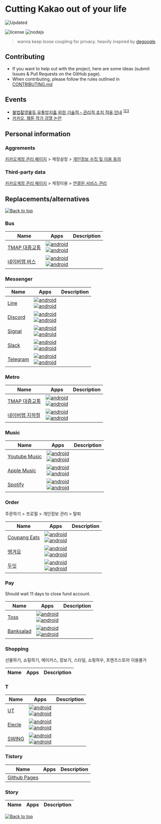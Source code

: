 # Cutting Kakao out of your life

[//]: # (NOTE: Please do NOT directly edit this file! Instead, edit)
[//]: # (either dekakao.yml or any Markdown file in the md/ directory)

![Updated](https://img.shields.io/static/v1?label=updated&message=2024-06-17T23:27:06.388+09:00&color=388E3C&style=flat-square)

![license](https://img.shields.io/badge/license-unlicensed-green)
![nodejs](https://img.shields.io/badge/nodejs-18-green)

> wanna keep loose coupling for privacy. heavily inspired by [degoogle](https://github.com/tycrek/degoogle).

## Contributing

- If you want to help out with the project, here are some ideas (submit Issues & Pull Requests on the GitHub page).
- When contributing, please follow the rules outlined in [CONTRIBUTING.md](./CONTRIBUTING.md)

## Events

- [불법촬영물등 유통방지를 위한 기술적・관리적 조치 적용 안내](https://events.kakao.com/talk/notices/ko/2590) <sup>[1](https://twitter.com/Snowden/status/1423466855986044928)[2](https://twitter.com/Snowden/status/1423469854347169798)[3](https://twitter.com/Snowden/status/1434209282753536007)</sup>
- [카카오, 웹툰 작가 검열 논란](http://www.sisajournal-e.com/news/articleView.html?idxno=237002)

## Personal information

### Aggrements

[카카오계정 관리 페이지](https://accounts.kakao.com/weblogin/account/info) > 계정설정 > [개인정보 수집 및 이용 동의](https://accounts.kakao.com/weblogin/account/setting)

### Third-party data

[카카오계정 관리 페이지](https://accounts.kakao.com/weblogin/account/info) > 계정이용 > [연결된 서비스 관리](https://accounts.kakao.com/weblogin/account/partner)


## Replacements/alternatives

[![Back to top](https://img.shields.io/badge/Back%20to%20top-lightgrey?style=flat-square)](#cutting-kakao-out-of-your-life)

### Bus

| Name | Apps |Description |
| ---- | ---- | ----------- |
|[TMAP 대중교통](https://www.tmap.co.kr)|[![android](https://img.shields.io/badge/android-black?logo=android)](https://play.google.com/store/apps/details?id=com.skp.lbs.ptransit)<br/>[![android](https://img.shields.io/badge/ios-black?logo=apple)](https://apps.apple.com/kr/app/tmap-대중교통/id583223883)||
|[네이버맵 버스](https://m.map.naver.com/bus/index.naver)|[![android](https://img.shields.io/badge/android-black?logo=android)](https://play.google.com/store/apps/details?id=com.nhn.android.nmap)<br/>[![android](https://img.shields.io/badge/ios-black?logo=apple)](https://apps.apple.com/kr/app/naver-map-navigation/id311867728)||


### Messenger

| Name | Apps |Description |
| ---- | ---- | ----------- |
|[Line](https://line.me/ko/)|[![android](https://img.shields.io/badge/android-black?logo=android)](https://play.google.com/store/apps/details?id=jp.naver.line.android)<br/>[![android](https://img.shields.io/badge/ios-black?logo=apple)](https://apps.apple.com/kr/app/line/id443904275)||
|[Discord](https://discord.com)|[![android](https://img.shields.io/badge/android-black?logo=android)](https://play.google.com/store/apps/details?id=com.discord)<br/>[![android](https://img.shields.io/badge/ios-black?logo=apple)](https://apps.apple.com/kr/app/discord-chat-talk-hangout/id985746746)||
|[Signal](https://signal.org/ko/)|[![android](https://img.shields.io/badge/android-black?logo=android)](https://play.google.com/store/apps/details?id=org.thoughtcrime.securesms)<br/>[![android](https://img.shields.io/badge/ios-black?logo=apple)](https://apps.apple.com/kr/app/signal-private-messenger/id874139669)||
|[Slack](https://slack.com/intl/ko-kr/)|[![android](https://img.shields.io/badge/android-black?logo=android)](https://play.google.com/store/apps/details?id=com.Slack)<br/>[![android](https://img.shields.io/badge/ios-black?logo=apple)](https://apps.apple.com/kr/app/slack/id618783545)||
|[Telegram](https://telegram.org)|[![android](https://img.shields.io/badge/android-black?logo=android)](https://play.google.com/store/apps/details?id=org.telegram.messenger)<br/>[![android](https://img.shields.io/badge/ios-black?logo=apple)](https://apps.apple.com/kr/app/telegram-messenger/id686449807)||


### Metro

| Name | Apps |Description |
| ---- | ---- | ----------- |
|[TMAP 대중교통](https://www.tmap.co.kr)|[![android](https://img.shields.io/badge/android-black?logo=android)](https://play.google.com/store/apps/details?id=com.skp.lbs.ptransit)<br/>[![android](https://img.shields.io/badge/ios-black?logo=apple)](https://apps.apple.com/kr/app/tmap-대중교통/id583223883)||
|[네이버맵 지하철](https://m.map.naver.com/subway/subwayLine.naver)|[![android](https://img.shields.io/badge/android-black?logo=android)](https://play.google.com/store/apps/details?id=com.nhn.android.nmap)<br/>[![android](https://img.shields.io/badge/ios-black?logo=apple)](https://apps.apple.com/kr/app/naver-map-navigation/id311867728)||


### Music

| Name | Apps |Description |
| ---- | ---- | ----------- |
|[Youtube Music](https://music.youtube.com)|[![android](https://img.shields.io/badge/android-black?logo=android)](https://play.google.com/store/apps/details?id=com.google.android.apps.youtube.music)<br/>[![android](https://img.shields.io/badge/ios-black?logo=apple)](https://apps.apple.com/kr/app/youtube-music/id1017492454)||
|[Apple Music](https://www.apple.com/kr/apple-music/)|[![android](https://img.shields.io/badge/android-black?logo=android)](https://play.google.com/store/apps/details?id=com.apple.android.music)<br/>[![android](https://img.shields.io/badge/ios-black?logo=apple)](https://apps.apple.com/kr/app/apple-music/id1108187390)||
|[Spotify](https://www.spotify.com/kr-ko/)|[![android](https://img.shields.io/badge/android-black?logo=android)](https://play.google.com/store/apps/details?id=com.spotify.music)<br/>[![android](https://img.shields.io/badge/ios-black?logo=apple)](https://apps.apple.com/kr/app/spotify-스포티파이/id324684580)||


### Order

주문하기 > 프로필 > 개인정보 관리 > 탈퇴

| Name | Apps |Description |
| ---- | ---- | ----------- |
|[Coupang Eats](https://www.coupangeats.com)|[![android](https://img.shields.io/badge/android-black?logo=android)](https://play.google.com/store/apps/details?id=com.coupang.mobile.eats)<br/>[![android](https://img.shields.io/badge/ios-black?logo=apple)](https://apps.apple.com/kr/app/쿠팡이츠/id1445504255)||
|[땡겨요](https://www.ddangyo.com)|[![android](https://img.shields.io/badge/android-black?logo=android)](https://play.google.com/store/apps/details?id=com.shinhan.o2o)<br/>[![android](https://img.shields.io/badge/ios-black?logo=apple)](https://apps.apple.com/kr/app/땡겨요/id1598850912)||
|[두잇](https://doeat.io)|[![android](https://img.shields.io/badge/android-black?logo=android)](https://doeat.page.link/5hedMgG8qUDoteHTA)<br/>[![android](https://img.shields.io/badge/ios-black?logo=apple)](https://doeat.page.link/5hedMgG8qUDoteHTA)||


### Pay

Should wait 11 days to close fund account.

| Name | Apps |Description |
| ---- | ---- | ----------- |
|[Toss](https://toss.im)|[![android](https://img.shields.io/badge/android-black?logo=android)](https://play.google.com/store/apps/details?id=viva.republica.toss)<br/>[![android](https://img.shields.io/badge/ios-black?logo=apple)](https://apps.apple.com/kr/app/토스/id839333328)||
|[Banksalad](https://www.banksalad.com)|[![android](https://img.shields.io/badge/android-black?logo=android)](https://play.google.com/store/apps/details?id=com.rainist.banksalad2)<br/>[![android](https://img.shields.io/badge/ios-black?logo=apple)](https://apps.apple.com/kr/app/뱅크샐러드/id1195804784)||


### Shopping

선물하기, 쇼핑하기, 메이커스, 장보기, 스타일, 쇼핑하우, 프렌즈스토어 이용불가

| Name | Apps |Description |
| ---- | ---- | ----------- |



### T

| Name | Apps |Description |
| ---- | ---- | ----------- |
|[UT](https://www.ut.taxi/kr/ko/)|[![android](https://img.shields.io/badge/android-black?logo=android)](https://play.google.com/store/apps/details?id=com.ubercab)<br/>[![android](https://img.shields.io/badge/ios-black?logo=apple)](https://apps.apple.com/kr/app/uber/id368677368)||
|[Elecle](https://elecle.bike/service/)|[![android](https://img.shields.io/badge/android-black?logo=android)](https://play.google.com/store/apps/details?id=org.nine2one.elecle)<br/>[![android](https://img.shields.io/badge/ios-black?logo=apple)](https://apps.apple.com/kr/app/일레클-모든-이동의-시작과-끝/id1456461872)||
|[SWING](https://www.swingmobility.co/)|[![android](https://img.shields.io/badge/android-black?logo=android)](https://play.google.com/store/apps/details?id=com.co.swing)<br/>[![android](https://img.shields.io/badge/ios-black?logo=apple)](https://apps.apple.com/kr/app/%EC%8A%A4%EC%9C%99-swing-your-smart-wing/id1459344011)||


### Tistory

| Name | Apps |Description |
| ---- | ---- | ----------- |
|[Github Pages](https://pages.github.com)|<br/>||


### Story

| Name | Apps |Description |
| ---- | ---- | ----------- |



[![Back to top](https://img.shields.io/badge/Back%20to%20top-lightgrey?style=flat-square)](#cutting-kakao-out-of-your-life)
